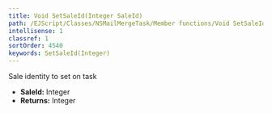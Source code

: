 ```yaml
---
title: Void SetSaleId(Integer SaleId)
path: /EJScript/Classes/NSMailMergeTask/Member functions/Void SetSaleId(Integer p_0)
intellisense: 1
classref: 1
sortOrder: 4540
keywords: SetSaleId(Integer)
---
```



Sale identity to set on task



* **SaleId:** Integer
* **Returns:** Integer



